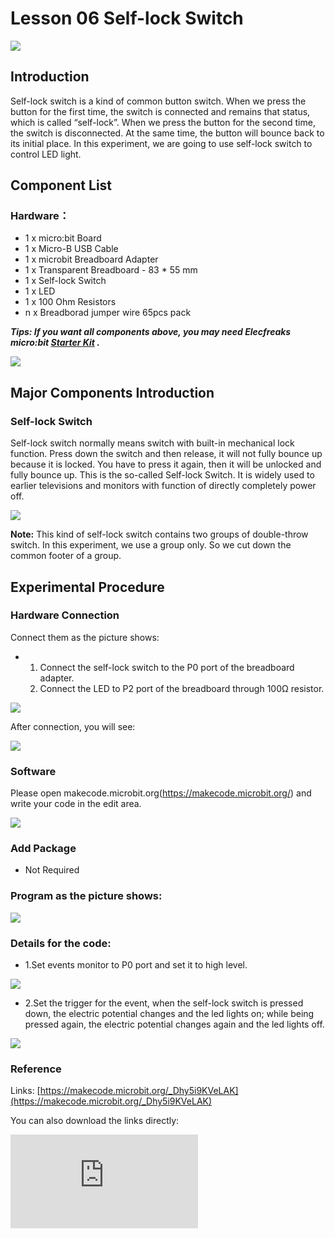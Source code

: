﻿# Lesson 06 Self-lock Switch

 ![](https://wiki-media-ef.oss-cn-hongkong.aliyuncs.com//images/ogadD6b.jpg)

## Introduction

Self-lock switch is a kind of common button switch. When we press the button for the first time, the switch is connected and remains that status, which is called “self-lock”. When we press the button for the second time, the switch is disconnected. At the same time, the button will bounce back to its initial place. In this experiment, we are going to use self-lock switch to control LED light.

## Component List


### Hardware：
- 1 x micro:bit Board
- 1 x Micro-B USB Cable
- 1 x microbit Breadboard Adapter
- 1 x Transparent Breadboard - 83 * 55 mm
- 1 x Self-lock Switch
- 1 x LED
- 1 x 100 Ohm Resistors
- n x Breadborad jumper wire 65pcs pack

***Tips: If you want all components above, you may need Elecfreaks micro:bit [Starter Kit](https://www.elecfreaks.com/micro-bit-starter-kit.html) .***

![](https://wiki-media-ef.oss-cn-hongkong.aliyuncs.com//images/W4tseua.jpg)

## Major Components Introduction


### Self-lock Switch

Self-lock switch normally means switch with built-in mechanical lock function. Press down the switch and then release, it will not fully bounce up because it is locked. You have to press it again, then it will be unlocked and fully bounce up. This is the so-called Self-lock Switch. It is widely used to earlier televisions and monitors with function of directly completely power off.

![](https://wiki-media-ef.oss-cn-hongkong.aliyuncs.com//images/hareBrE.jpg)

****Note:**** This kind of self-lock switch contains two groups of double-throw switch. In this experiment, we use a group only. So we cut down the common footer of a group.

## Experimental Procedure

### Hardware Connection
Connect them as the picture shows:

- 1. Connect the self-lock switch to the P0 port of the breadboard adapter.
  2. Connect the LED to P2 port of the breadboard through 100Ω resistor.

![](https://wiki-media-ef.oss-cn-hongkong.aliyuncs.com//images/k4dfMBY.jpg)

After connection, you will see:

![](https://wiki-media-ef.oss-cn-hongkong.aliyuncs.com//images/AuCiJU3.jpg)

### Software

Please open makecode.microbit.org(https://makecode.microbit.org/)  and write your code in the edit area.

![](https://wiki-media-ef.oss-cn-hongkong.aliyuncs.com//images/JHZUvh2.png)

### Add Package
- Not Required

### Program as the picture shows:

![](https://wiki-media-ef.oss-cn-hongkong.aliyuncs.com//images/bCNErri.png)

### Details for the code:
- 1.Set events monitor to P0 port and set it to high level.

![](https://wiki-media-ef.oss-cn-hongkong.aliyuncs.com//images/2jq655A.png)

- 2.Set the trigger for the event, when the self-lock switch is pressed down, the electric potential changes and the led lights on; while being pressed again, the electric potential changes again and the led lights off.

![](https://wiki-media-ef.oss-cn-hongkong.aliyuncs.com//images/TZcB7Jz.png)

### Reference
Links: [https://makecode.microbit.org/_Dhy5i9KVeLAK](https://makecode.microbit.org/_Dhy5i9KVeLAK)

You can also download the links directly:

<div
    style={{
        position: 'relative',
        paddingBottom: '60%',
        overflow: 'hidden',
    }}
>
    <iframe
        src="https://makecode.microbit.org/_Dhy5i9KVeLAK"
        frameborder="0"
        sandbox="allow-popups allow-forms allow-scripts allow-same-origin"
        style={{
            position: 'absolute',
            width: '100%',
            height: '100%',
        }}
    />
</div>

## Result

Press down self-lock switch, LED lights on; press again, LED lights off.

![](https://wiki-media-ef.oss-cn-hongkong.aliyuncs.com//images/sCMwXXf.gif)


## Exploration

Usually stair light uses double-throw switch to realize this function. We can turn on the light upstairs and turn off it downstairs. Vice versa. Suppose if we want to use 2 self-lock switch to realize stair light function, then how to design circuit and program?

## FAQ
